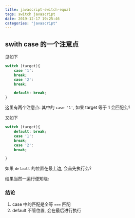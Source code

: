 ```yaml
---
title: javascript-switch-equal
tags: switch javascript
date: 2019-12-17 19:25:46
categories: "javascript"
---
```



## swith case 的一个注意点

见如下

```javascript
switch (target){
    case '1':
    break;
    case '2':
    break;

    default: break;
}
```

这里有两个注意点: 其中的 `case '1'`, 如果 target 等于 1 会匹配么?

又如下

```javascript
switch (target){
    default: break;
    case '1':
    break;
    case '2':
    break;

}
```

如果 `default` 的位置在最上边, 会首先执行么?


结果当然一运行便知晓:


### 结论

1. case 中的匹配是全等 `===` 匹配
2. default 不管位置, 会在最后进行执行
